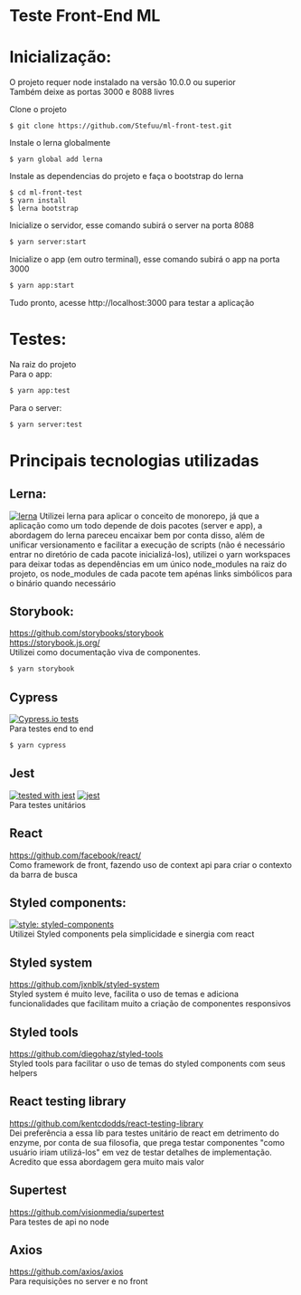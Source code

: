 # Teste Front-End ML

# Inicialização:
O projeto requer node instalado na versão 10.0.0 ou superior  
Também deixe as portas 3000 e 8088 livres  
  
Clone o projeto
```
$ git clone https://github.com/Stefuu/ml-front-test.git
```
Instale o lerna globalmente
```
$ yarn global add lerna
```
Instale as dependencias do projeto e faça o bootstrap do lerna
```
$ cd ml-front-test
$ yarn install
$ lerna bootstrap
```
Inicialize o servidor, esse comando subirá o server na porta 8088
```sh
$ yarn server:start
```
Inicialize o app (em outro terminal), esse comando subirá o app na porta 3000
```sh
$ yarn app:start
```

Tudo pronto, acesse http://localhost:3000 para testar a aplicação

# Testes:
Na raiz do projeto  
Para o app:
```sh
$ yarn app:test
```
Para o server:
```sh
$ yarn server:test
```

# Principais tecnologias utilizadas

## Lerna:
[![lerna](https://img.shields.io/badge/maintained%20with-lerna-cc00ff.svg)](https://lernajs.io/)
Utilizei lerna para aplicar o conceito de monorepo, já que a aplicação como um todo depende de dois pacotes (server e app), a abordagem do lerna pareceu encaixar bem por conta disso, além de unificar versionamento e facilitar a execução de scripts (não é necessário entrar no diretório de cada pacote inicializá-los), utilizei o yarn workspaces para deixar todas as dependências em um único node_modules na raiz do projeto, os node_modules de cada pacote tem apénas links simbólicos para o binário quando necessário 

## Storybook:
https://github.com/storybooks/storybook  
https://storybook.js.org/  
Utilizei como documentação viva de componentes.
```sh
$ yarn storybook
```

## Cypress
[![Cypress.io tests](https://img.shields.io/badge/cypress.io-tests-green.svg?style=flat-square)](https://cypress.io)  
Para testes end to end
```sh
$ yarn cypress
```

## Jest
[![tested with jest](https://img.shields.io/badge/tested_with-jest-99424f.svg)](https://github.com/facebook/jest) [![jest](https://jestjs.io/img/jest-badge.svg)](https://github.com/facebook/jest)  
Para testes unitários

## React
https://github.com/facebook/react/  
Como framework de front, fazendo uso de context api para criar o contexto da barra de busca
## Styled components:
[![style: styled-components](https://img.shields.io/badge/style-%F0%9F%92%85%20styled--components-orange.svg?colorB=daa357&colorA=db748e)](https://github.com/styled-components/styled-components)  
Utilizei Styled components pela simplicidade e sinergia com react

## Styled system
https://github.com/jxnblk/styled-system  
Styled system é muito leve, facilita o uso de temas e adiciona funcionalidades que facilitam muito a criação de componentes responsivos

## Styled tools
https://github.com/diegohaz/styled-tools  
Styled tools para facilitar o uso de temas do styled components com seus helpers

## React testing library
https://github.com/kentcdodds/react-testing-library  
Dei preferência a essa lib para testes unitário de react em detrimento do enzyme, por conta de sua filosofia, que prega testar componentes "como usuário iriam utilizá-los" em vez de testar detalhes de implementação. Acredito que essa abordagem gera muito mais valor

## Supertest
https://github.com/visionmedia/supertest  
Para testes de api no node

## Axios
https://github.com/axios/axios  
Para requisições no server e no front